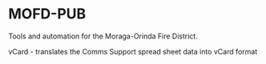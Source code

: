 # MOFD-PUB

Tools and automation for the Moraga-Orinda Fire District.

vCard - translates the Comms Support spread sheet data into vCard format
